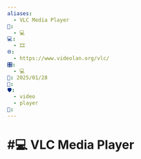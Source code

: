 ```yaml
---
aliases:
  - VLC Media Player
📁:
  - 💻
💻:
  - 🎞️
🌐:
  - https://www.videolan.org/vlc/
🎛️:
  - 💻
📅: 2025/01/28
🔀: 
🛡️:
  - video
  - player
👤:
---
```

# #💻 VLC Media Player
